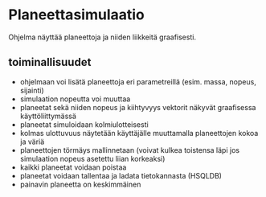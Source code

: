 # Planeettasimulaatio
Ohjelma näyttää planeettoja ja niiden liikkeitä graafisesti.

## toiminallisuudet
- ohjelmaan voi lisätä planeettoja eri parametreillä (esim. massa, nopeus, sijainti)
- simulaation nopeutta voi muuttaa
- planeetat sekä niiden nopeus ja kiihtyvyys vektorit näkyvät graafisessa käyttöliittymässä 
- planeetat simuloidaan kolmiulotteisesti
- kolmas ulottuvuus näytetään käyttäjälle muuttamalla planeettojen kokoa ja väriä
- planeettojen törmäys mallinnetaan (voivat kulkea toistensa läpi jos simulaation nopeus asetettu liian korkeaksi)
- kaikki planeetat voidaan poistaa
- planeetat voidaan tallentaa ja ladata tietokannasta (HSQLDB)
- painavin planeetta on keskimmäinen
